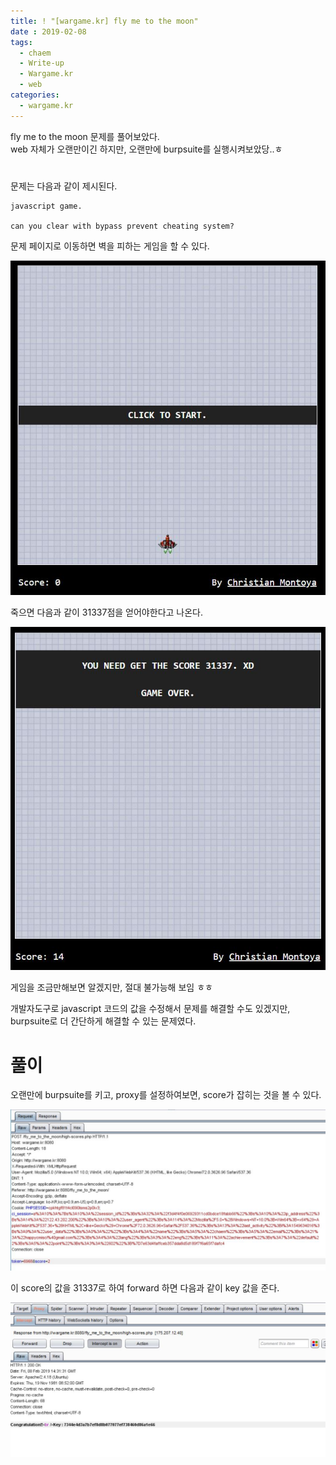 ```yaml
---
title: ! "[wargame.kr] fly me to the moon"
date : 2019-02-08
tags:
  - chaem
  - Write-up
  - Wargame.kr
  - web
categories:
  - wargame.kr
---
```


fly me to the moon 문제를 풀어보았다.  
web 자체가 오랜만이긴 하지만, 오랜만에 burpsuite를 실행시켜보았당..ㅎ  

#   

문제는 다음과 같이 제시된다.  

```
javascript game.

can you clear with bypass prevent cheating system?
```

문제 페이지로 이동하면 벽을 피하는 게임을 할 수 있다.  

![](/assets/images/wargame.kr/moon_01.JPG)  


죽으면 다음과 같이 31337점을 얻어야한다고 나온다.

![](/assets/images/wargame.kr/moon_02.JPG)  

게임을 조금만해보면 알겠지만, 절대 불가능해 보임 ㅎㅎ  

개발자도구로 javascript 코드의 값을 수정해서 문제를 해결할 수도 있겠지만, burpsuite로 더 간단하게 해결할 수 있는 문제였다.  

# 풀이  

오랜만에 burpsuite를 키고, proxy를 설정하여보면, score가 잡히는 것을 볼 수 있다.  

![](/assets/images/wargame.kr/moon_03.JPG)  

이 score의 값을 31337로 하여 forward 하면 다음과 같이 key 값을 준다.

![](/assets/images/wargame.kr/moon_04.JPG)  
